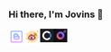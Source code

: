 ### Hi there, I'm Jovins 👋

<a href="http://jovins.cn/">
  <img align="left" alt="Jovins Wong | Blog" width="28px" src="https://raw.githubusercontent.com/jovins/jovins/master/assets/jovinsblog.svg" />
</a>
<a href="https://weibo.com/u/1771178784/">
  <img align="left" alt="Jovins Wong | Weibo" width="28px" src="https://raw.githubusercontent.com/jovins/jovins/master/assets/jovinssina.svg" />
</a>
<a href="https://apps.apple.com/cn/app/id1177925868">
  <img align="left" alt="AJovins Wong | Fideo" width="24px" src="https://raw.githubusercontent.com/jovins/jovins/master/assets/jovinscarben.png" />
</a>
<a href="https://apps.apple.com/cn/app/id1478843357">
  <img align="left" alt="Jovins Wong | Fideo" width="24px" src="https://raw.githubusercontent.com/jovins/jovins/master/assets/jovinsfideo.png" />
</a>

<br />
<br />


<!--
**Jovins/Jovins** is a ✨ _special_ ✨ repository because its `README.md` (this file) appears on your GitHub profile.

Here are some ideas to get you started:

- 🔭 I’m currently working on ...
- 🌱 I’m currently learning ...
- 👯 I’m looking to collaborate on ...
- 🤔 I’m looking for help with ...
- 💬 Ask me about ...
- 📫 How to reach me: ...
- 😄 Pronouns: ...
- ⚡ Fun fact: ...
-->
